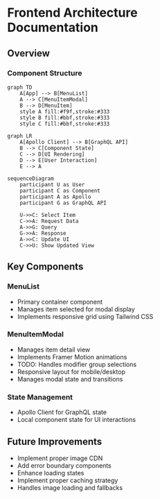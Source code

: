 # Frontend Architecture Documentation

## Overview

### Component Structure
```mermaid
graph TD
    A[App] --> B[MenuList]
    A --> C[MenuItemModal]
    B --> D[MenuItem]
    style A fill:#f9f,stroke:#333
    style B fill:#bbf,stroke:#333
    style C fill:#bbf,stroke:#333
```

```mermaid
graph LR
    A[Apollo Client] --> B[GraphQL API]
    B --> C[Component State]
    C --> D[UI Rendering]
    D --> E[User Interaction]
    E --> A
```
```mermaid
sequenceDiagram
    participant U as User
    participant C as Component
    participant A as Apollo
    participant G as GraphQL API
    
    U->>C: Select Item
    C->>A: Request Data
    A->>G: Query
    G->>A: Response
    A->>C: Update UI
    C->>U: Show Updated View
 ```

## Key Components
### MenuList
- Primary container component
- Manages item selected for modal display
- Implements responsive grid using Tailwind CSS


### MenuItemModal
- Manages item detail view
- Implements Framer Motion animations
- TODO: Handles modifier group selections
- Responsive layout for mobile/desktop
- Manages modal state and transitions

### State Management
- Apollo Client for GraphQL state
- Local component state for UI interactions


## Future Improvements
- Implement proper image CDN
- Add error boundary components
- Enhance loading states
- Implement proper caching strategy 
- Handles image loading and fallbacks